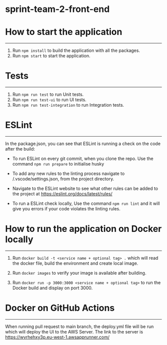 # sprint-team-2-front-end

# How to start the application
---

 1. Run `npm install` to build the application with all the packages.
 2. Run `npm start` to start the application.

# Tests
---

1. Run `npm run test` to run Unit tests.
2. Run `npm run test-ui` to run UI tests.
3. Run `npm run test-integration` to run Integration tests.

# ESLint
---

In the package.json, you can see that ESLint is running a check on the code after the build:

 - To run ESLint on every git commit, when you clone the repo. Use the command `npm run prepare` to initialise husky
 - To add any new rules to the linting process navigate to /.vscode/settings.json, from the project directory.
 - Navigate to the ESLint website to see what other rules can be added to the project at https://eslint.org/docs/latest/rules/

 - To run a ESLint check locally, Use the command `npm run lint` and it will give you errors if your code violates the linting rules.

# How to run the application on Docker locally
---

1. Run `docker build -t <service name + optional tag> .` which will read the docker file, build the environment and create local image.

2. Run `docker images` to verify your image is available after building.

3. Run `docker run -p 3000:3000 <service name + optional tag>` to run the Docker build and display on port 3000.

# Docker on GitHub Actions
---

When running pull request to main branch, the deploy.yml file will be run which will deploy the UI to the AWS Server.
The link to the server is https://wvrhehxy3p.eu-west-1.awsapprunner.com/